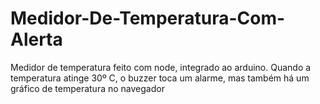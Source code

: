 # Medidor-De-Temperatura-Com-Alerta
Medidor de temperatura feito com node, integrado ao arduino. Quando a temperatura atinge 30º C, o buzzer toca um alarme, mas também há um gráfico de temperatura no navegador
